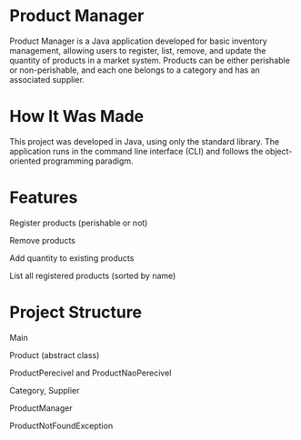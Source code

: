 <h1>Product Manager</h1>
Product Manager is a Java application developed for basic inventory management, allowing users to register, list, remove, and update the quantity of products in a market system. Products can be either perishable or non-perishable, and each one belongs to a category and has an associated supplier.

<h1>How It Was Made</h1>
This project was developed in Java, using only the standard library. The application runs in the command line interface (CLI) and follows the object-oriented programming paradigm.

<h1>Features</h1>

Register products (perishable or not)

Remove products

Add quantity to existing products

List all registered products (sorted by name)

<h1>Project Structure</h1>

Main

Product (abstract class)

ProductPerecivel and ProductNaoPerecivel

Category, Supplier

ProductManager

ProductNotFoundException

